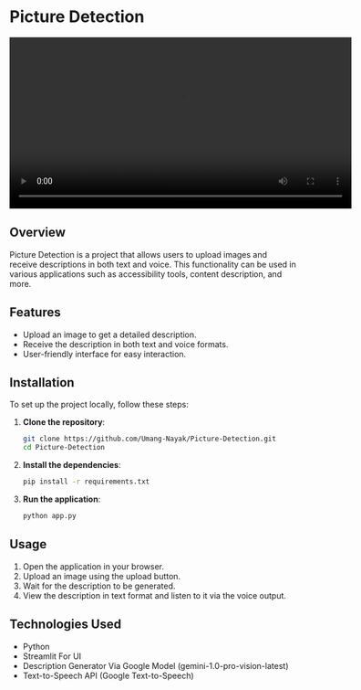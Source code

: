 # Picture Detection

<video width="600" controls>
  <source src="demo/sample_video.mp4" type="video/mp4">
  Your browser does not support the video tag.
</video>

## Overview

Picture Detection is a project that allows users to upload images and receive descriptions in both text and voice. This functionality can be used in various applications such as accessibility tools, content description, and more.

## Features

- Upload an image to get a detailed description.
- Receive the description in both text and voice formats.
- User-friendly interface for easy interaction.


## Installation

To set up the project locally, follow these steps:

1. **Clone the repository**:
    ```bash
    git clone https://github.com/Umang-Nayak/Picture-Detection.git
    cd Picture-Detection
    ```

2. **Install the dependencies**:
    ```bash
    pip install -r requirements.txt
    ```

3. **Run the application**:
    ```bash
    python app.py
    ```

## Usage

1. Open the application in your browser.
2. Upload an image using the upload button.
3. Wait for the description to be generated.
4. View the description in text format and listen to it via the voice output.

## Technologies Used

- Python
- Streamlit For UI
- Description Generator Via Google Model (gemini-1.0-pro-vision-latest)
- Text-to-Speech API (Google Text-to-Speech)

